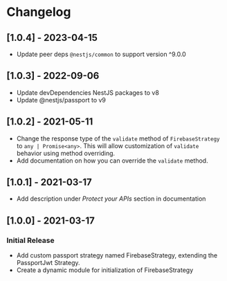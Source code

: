 # Changelog

## [1.0.4] - 2023-04-15
- Update peer deps `@nestjs/common` to support version ^9.0.0

## [1.0.3] - 2022-09-06
- Update devDependencies NestJS packages to v8
- Update @nestjs/passport to v9

## [1.0.2] - 2021-05-11
- Change the response type of the `validate` method of `FirebaseStrategy`
  to `any | Promise<any>`. This will allow customization of `validate`
  behavior using method overriding.
- Add documentation on how you can override the `validate` method.

## [1.0.1] - 2021-03-17
- Add description under _Protect your APIs_ section in documentation

## [1.0.0] - 2021-03-17
### Initial Release
- Add custom passport strategy named FirebaseStrategy, extending
  the PassportJwt Strategy.
- Create a dynamic module for initialization of FirebaseStrategy
